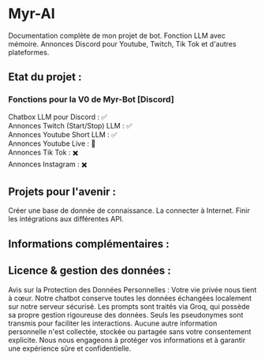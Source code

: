 # Myr-AI
Documentation complète de mon projet de bot. Fonction LLM avec mémoire. Annonces Discord pour Youtube, Twitch, Tik Tok et d'autres plateformes.

## Etat du projet : 
### Fonctions pour la V0 de Myr-Bot [Discord]
Chatbox LLM pour Discord : ✅<br/>
Annonces Twitch (Start/Stop) LLM : ✅<br/>
Annonces Youtube Short LLM : ✅<br/>
Annonces Youtube Live : 🛑<br/>
Annonces Tik Tok : ✖️<br/>
Annonces Instagram : ✖️<br/>

## Projets pour l'avenir :
Créer une base de donnée de connaissance.
La connecter à Internet.
Finir les intégrations aux différentes API.

##  Informations complémentaires : 

##  Licence & gestion des données :

Avis sur la Protection des Données Personnelles :
Votre vie privée nous tient à cœur. Notre chatbot conserve toutes les données échangées localement sur notre serveur sécurisé. Les prompts sont traités via Groq, qui possède sa propre gestion rigoureuse des données. Seuls les pseudonymes sont transmis pour faciliter les interactions. Aucune autre information personnelle n'est collectée, stockée ou partagée sans votre consentement explicite. Nous nous engageons à protéger vos informations et à garantir une expérience sûre et confidentielle.
